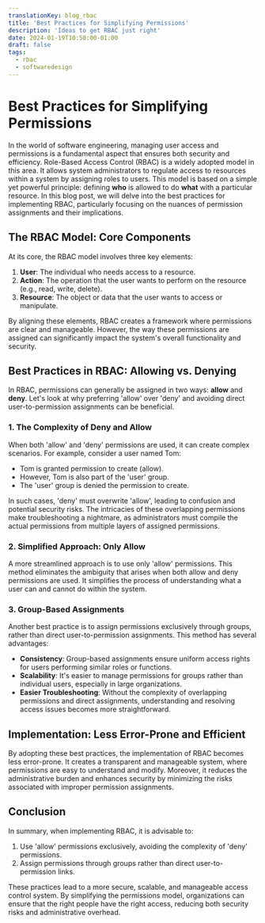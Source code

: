 ```yaml
---
translationKey: blog_rbac
title: 'Best Practices for Simplifying Permissions'
description: 'Ideas to get RBAC just right'
date: 2024-01-19T10:50:00-01:00
draft: false
tags: 
  - rbac
  - softwaredesign
---
```


# Best Practices for Simplifying Permissions

In the world of software engineering, managing user access and permissions is a fundamental aspect that ensures both security and efficiency. Role-Based Access Control (RBAC) is a widely adopted model in this area. It allows system administrators to regulate access to resources within a system by assigning roles to users. This model is based on a simple yet powerful principle: defining **who** is allowed to do **what** with a particular resource. In this blog post, we will delve into the best practices for implementing RBAC, particularly focusing on the nuances of permission assignments and their implications.

## The RBAC Model: Core Components

At its core, the RBAC model involves three key elements:

1. **User**: The individual who needs access to a resource.
2. **Action**: The operation that the user wants to perform on the resource (e.g., read, write, delete).
3. **Resource**: The object or data that the user wants to access or manipulate.

By aligning these elements, RBAC creates a framework where permissions are clear and manageable. However, the way these permissions are assigned can significantly impact the system's overall functionality and security.

## Best Practices in RBAC: Allowing vs. Denying

In RBAC, permissions can generally be assigned in two ways: **allow** and **deny**. Let's look at why preferring 'allow' over 'deny' and avoiding direct user-to-permission assignments can be beneficial.

### 1. The Complexity of Deny and Allow

When both 'allow' and 'deny' permissions are used, it can create complex scenarios. For example, consider a user named Tom:

- Tom is granted permission to create (allow).
- However, Tom is also part of the 'user' group.
- The 'user' group is denied the permission to create.

In such cases, 'deny' must overwrite 'allow', leading to confusion and potential security risks. The intricacies of these overlapping permissions make troubleshooting a nightmare, as administrators must compile the actual permissions from multiple layers of assigned permissions.

### 2. Simplified Approach: Only Allow

A more streamlined approach is to use only 'allow' permissions. This method eliminates the ambiguity that arises when both allow and deny permissions are used. It simplifies the process of understanding what a user can and cannot do within the system.

### 3. Group-Based Assignments

Another best practice is to assign permissions exclusively through groups, rather than direct user-to-permission assignments. This method has several advantages:

- **Consistency**: Group-based assignments ensure uniform access rights for users performing similar roles or functions.
- **Scalability**: It's easier to manage permissions for groups rather than individual users, especially in large organizations.
- **Easier Troubleshooting**: Without the complexity of overlapping permissions and direct assignments, understanding and resolving access issues becomes more straightforward.

## Implementation: Less Error-Prone and Efficient

By adopting these best practices, the implementation of RBAC becomes less error-prone. It creates a transparent and manageable system, where permissions are easy to understand and modify. Moreover, it reduces the administrative burden and enhances security by minimizing the risks associated with improper permission assignments.

## Conclusion

In summary, when implementing RBAC, it is advisable to:

1. Use 'allow' permissions exclusively, avoiding the complexity of 'deny' permissions.
2. Assign permissions through groups rather than direct user-to-permission links.

These practices lead to a more secure, scalable, and manageable access control system. By simplifying the permissions model, organizations can ensure that the right people have the right access, reducing both security risks and administrative overhead.

